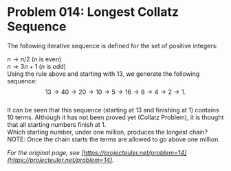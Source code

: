 # Problem 014: Longest Collatz Sequence
  
The following iterative sequence is defined for the set of positive integers:  
  
$n \to n/2$ ($n$ is even)  
$n \to 3n + 1$ ($n$ is odd)  
Using the rule above and starting with $13$, we generate the following sequence:  
$$13 \to 40 \to 20 \to 10 \to 5 \to 16 \to 8 \to 4 \to 2 \to 1.$$  
It can be seen that this sequence (starting at $13$ and finishing at $1$) contains $10$ terms. Although it has not been proved yet (Collatz Problem), it is thought that all starting numbers finish at $1$.  
Which starting number, under one million, produces the longest chain?  
NOTE: Once the chain starts the terms are allowed to go above one million.  

*For the original page, see [https://projecteuler.net/problem=14](https://projecteuler.net/problem=14).*
